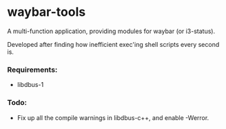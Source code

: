# waybar-tools

A multi-function application, providing modules for waybar (or i3-status).

Developed after finding how inefficient exec'ing shell scripts every second is.

### Requirements:
* libdbus-1


### Todo:
* Fix up all the compile warnings in libdbus-c++, and enable -Werror.
